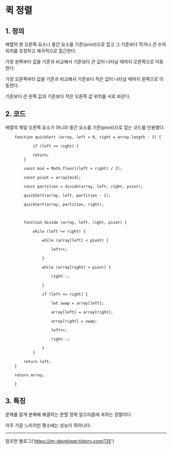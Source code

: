 # 퀵 정렬

## 1. 정의

배열의 맨 오른쪽 요소나 중간 요소를 기준(pivot)으로 잡고 그 기준보다 작거나 큰 수의 위치를 조정하고 재귀적으로 접근한다.

가장 왼쪽부터 값을 기준과 비교해서 기준보다 큰 값이 나타날 때까지 오른쪽으로 이동한다.

가장 오른쪽부터 값을 기준과 비교해서 기준보다 작은 값이 나타날 때까지 왼쪽으로 이동한다.

기준보다 큰 왼쪽 값과 기준보다 작은 오른쪽 값 위치를 서로 바꾼다.

## 2. 코드

배열의 제일 오른쪽 요소가 아니라 중간 요소를 기준(pivot)으로 잡는 코드를 인용했다.

        function quickSort (array, left = 0, right = array.length - 1) {

                if (left >= right) {

                return;
            }

            const mid = Math.floor((left + right) / 2);

            const pivot = array[mid];

            const partition = divide(array, left, right, pivot);

            quickSort(array, left, partition - 1);

            quickSort(array, partition, right);



            function divide (array, left, right, pivot) {

                while (left <= right) {

                    while (array[left] < pivot) {

                        left++;

                    }

                    while (array[right] > pivot) {

                        right--;

                    }

                    if (left <= right) {

                        let swap = array[left];

                        array[left] = array[right];

                        array[right] = swap;

                        left++;

                        right--;

                    }
                }

            return left;
        }

        return array;

        }

## 3. 특징

문제를 잘게 분해해 해결하는 분할 정복 알고리즘에 속하는 정렬이다.

아주 가끔 느리지만 평소에는 성능이 뛰어나다.

***
참조한 블로그('https://im-developer.tistory.com/135')